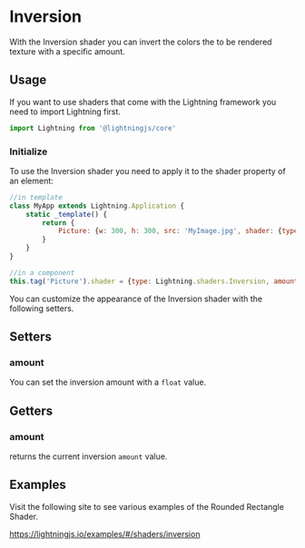 # Inversion

With the Inversion shader you can invert the colors the to be rendered texture with a specific amount.

## Usage

If you want to use shaders that come with the Lightning framework you need to import Lightning first.

```js
import Lightning from '@lightningjs/core'
```

### Initialize

To use the Inversion shader you need to apply it to the shader property of an element:

```js
//in template
class MyApp extends Lightning.Application {
    static _template() {
        return {
            Picture: {w: 300, h: 300, src: 'MyImage.jpg', shader: {type: Lightning.shaders.Inversion, amount: 3}}
        }
    }
}

//in a component
this.tag('Picture').shader = {type: Lightning.shaders.Inversion, amount: 2}
```

You can customize the appearance of the Inversion shader with the following setters.


## Setters

### amount
You can set the inversion amount with a `float` value.

## Getters

### amount
returns the current inversion `amount` value.


## Examples

Visit the following site to see various examples of the Rounded Rectangle Shader.

<https://lightningjs.io/examples/#/shaders/inversion>
